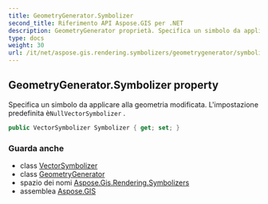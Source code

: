 ```yaml
---
title: GeometryGenerator.Symbolizer
second_title: Riferimento API Aspose.GIS per .NET
description: GeometryGenerator proprietà. Specifica un simbolo da applicare alla geometria modificata. Limpostazione predefinita èNullVectorSymbolizer .
type: docs
weight: 30
url: /it/net/aspose.gis.rendering.symbolizers/geometrygenerator/symbolizer/
---
```

## GeometryGenerator.Symbolizer property

Specifica un simbolo da applicare alla geometria modificata. L'impostazione predefinita è`NullVectorSymbolizer` .

```csharp
public VectorSymbolizer Symbolizer { get; set; }
```

### Guarda anche

* class [VectorSymbolizer](../../vectorsymbolizer/)
* class [GeometryGenerator](../)
* spazio dei nomi [Aspose.Gis.Rendering.Symbolizers](../../geometrygenerator/)
* assemblea [Aspose.GIS](../../../)


